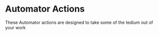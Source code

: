 # Automator Actions
These Automator actions are designed to take some of the tedium out of your work
